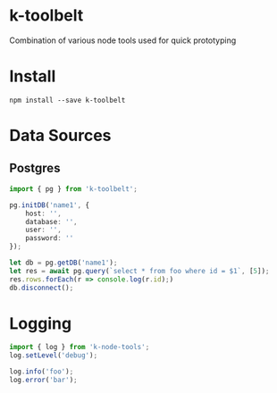# k-toolbelt
Combination of various node tools used for quick prototyping

# Install
`npm install --save k-toolbelt`

# Data Sources

## Postgres
```typescript
import { pg } from 'k-toolbelt';

pg.initDB('name1', {
    host: '',
    database: '',
    user: '',
    password: ''
});

let db = pg.getDB('name1');
let res = await pg.query(`select * from foo where id = $1`, [5]);
res.rows.forEach(r => console.log(r.id);)
db.disconnect();

```

# Logging
```typescript
import { log } from 'k-node-tools';
log.setLevel('debug');

log.info('foo');
log.error('bar');


```

